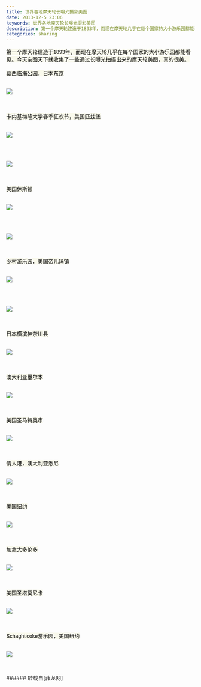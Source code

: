 ```yaml
---
title: 世界各地摩天轮长曝光摄影美图
date: 2013-12-5 23:06
keywords: 世界各地摩天轮长曝光摄影美图
description: 第一个摩天轮建造于1893年，而现在摩天轮几乎在每个国家的大小游乐园都能看见。今天杂图天下就收集了一些通过长曝光拍摄出来的摩天轮美图，真的很美。葛西临海公园，日本东京 卡内基梅隆大学春季狂欢节，美国匹兹堡  美国休斯顿  乡村游乐园，美国帝儿玛镇  日本横滨神奈川县 澳大利亚墨尔本 美国圣马特奥市 情人港，澳大利亚悉尼 美国纽约 加拿大多伦多 美国圣塔莫尼卡 Schaghticoke游乐园，美国纽约 
categories: sharing
---
```

<td class="t_f" id="postmessage_81733">

<font color="#000"><font style="background-color:rgb(249, 249, 236)"><font face="Arial">第一个摩天轮建造于1893年，而现在摩天轮几乎在每个国家的大小游乐园都能看见。今天杂图天下就收集了一些通过长曝光拍摄出来的摩天轮美图，真的很美。</font></font></font><br/>
<br/>
<font color="#000"><font style="background-color:rgb(249, 249, 236)"><font face="Arial">葛西临海公园，日本东京</font></font></font><br/>
<br/>

<img aid="33369" data-cf-modified-a76bd61554ef6f0e283556e5-="" file="data/attachment/forum/201312/05/230521nhzfqt2zfyyu2j2j.jpg.thumb.jpg" id="aimg_33369" inpost="1" onclick="" onmouseover="" src="http://www.flw.ph/data/attachment/forum/201312/05/230521nhzfqt2zfyyu2j2j.jpg" style="cursor:pointer" zoomfile="data/attachment/forum/201312/05/230521nhzfqt2zfyyu2j2j.jpg"/>


<font color="#000"><font style="background-color:rgb(249, 249, 236)"><font face="Arial"> </font></font></font><br/>
<br/>
<font color="#000"><font style="background-color:rgb(249, 249, 236)"><font face="Arial">卡内基梅隆大学春季狂欢节，美国匹兹堡</font></font></font><br/>
<br/>

<img aid="33370" data-cf-modified-a76bd61554ef6f0e283556e5-="" file="data/attachment/forum/201312/05/230521nlkwv3xxu3fvkm3v.jpg.thumb.jpg" id="aimg_33370" inpost="1" onclick="" onmouseover="" src="http://www.flw.ph/data/attachment/forum/201312/05/230521nlkwv3xxu3fvkm3v.jpg" style="cursor:pointer" zoomfile="data/attachment/forum/201312/05/230521nlkwv3xxu3fvkm3v.jpg"/>


<font color="#000"><font style="background-color:rgb(249, 249, 236)"><font face="Arial"> </font></font></font><br/>
<br/>

<img aid="33371" data-cf-modified-a76bd61554ef6f0e283556e5-="" file="data/attachment/forum/201312/05/230522gzofz0b5oo8653tq.jpg.thumb.jpg" id="aimg_33371" inpost="1" onclick="" onmouseover="" src="http://www.flw.ph/data/attachment/forum/201312/05/230522gzofz0b5oo8653tq.jpg" style="cursor:pointer" zoomfile="data/attachment/forum/201312/05/230522gzofz0b5oo8653tq.jpg"/>


<font color="#000"><font style="background-color:rgb(249, 249, 236)"><font face="Arial"> </font></font></font><br/>
<br/>
<font color="#000"><font style="background-color:rgb(249, 249, 236)"><font face="Arial">美国休斯顿</font></font></font><br/>
<br/>

<img aid="33372" data-cf-modified-a76bd61554ef6f0e283556e5-="" file="data/attachment/forum/201312/05/230523hqv6q6v400bbldq1.jpg.thumb.jpg" id="aimg_33372" inpost="1" onclick="" onmouseover="" src="http://www.flw.ph/data/attachment/forum/201312/05/230523hqv6q6v400bbldq1.jpg" style="cursor:pointer" zoomfile="data/attachment/forum/201312/05/230523hqv6q6v400bbldq1.jpg"/>


<font color="#000"><font style="background-color:rgb(249, 249, 236)"><font face="Arial"> </font></font></font><br/>
<br/>

<img aid="33373" data-cf-modified-a76bd61554ef6f0e283556e5-="" file="data/attachment/forum/201312/05/230524pvcnucekuh7nc6cd.jpg.thumb.jpg" id="aimg_33373" inpost="1" onclick="" onmouseover="" src="http://www.flw.ph/data/attachment/forum/201312/05/230524pvcnucekuh7nc6cd.jpg" style="cursor:pointer" zoomfile="data/attachment/forum/201312/05/230524pvcnucekuh7nc6cd.jpg"/>


<font color="#000"><font style="background-color:rgb(249, 249, 236)"><font face="Arial"> </font></font></font><br/>
<br/>
<font color="#000"><font style="background-color:rgb(249, 249, 236)"><font face="Arial">乡村游乐园，美国帝儿玛镇</font></font></font><br/>
<br/>

<img aid="33374" data-cf-modified-a76bd61554ef6f0e283556e5-="" file="data/attachment/forum/201312/05/230524wmdd5qjanin0iu22.jpg.thumb.jpg" id="aimg_33374" inpost="1" onclick="" onmouseover="" src="http://www.flw.ph/data/attachment/forum/201312/05/230524wmdd5qjanin0iu22.jpg" style="cursor:pointer" zoomfile="data/attachment/forum/201312/05/230524wmdd5qjanin0iu22.jpg"/>


<font color="#000"><font style="background-color:rgb(249, 249, 236)"><font face="Arial"> </font></font></font><br/>
<br/>

<img aid="33375" data-cf-modified-a76bd61554ef6f0e283556e5-="" file="data/attachment/forum/201312/05/230525x8lgle3jljs308lc.jpg.thumb.jpg" id="aimg_33375" inpost="1" onclick="" onmouseover="" src="http://www.flw.ph/data/attachment/forum/201312/05/230525x8lgle3jljs308lc.jpg" style="cursor:pointer" zoomfile="data/attachment/forum/201312/05/230525x8lgle3jljs308lc.jpg"/>


<font color="#000"><font style="background-color:rgb(249, 249, 236)"><font face="Arial"> </font></font></font><br/>
<br/>
<font color="#000"><font style="background-color:rgb(249, 249, 236)"><font face="Arial">日本横滨神奈川县</font></font></font><br/>
<br/>

<img aid="33376" data-cf-modified-a76bd61554ef6f0e283556e5-="" file="data/attachment/forum/201312/05/230526mt3kmmsnk7t44gkm.jpg.thumb.jpg" id="aimg_33376" inpost="1" onclick="" onmouseover="" src="http://www.flw.ph/data/attachment/forum/201312/05/230526mt3kmmsnk7t44gkm.jpg" style="cursor:pointer" zoomfile="data/attachment/forum/201312/05/230526mt3kmmsnk7t44gkm.jpg"/>


<font color="#000"><font style="background-color:rgb(249, 249, 236)"><font face="Arial"> </font></font></font><br/>
<br/>
<font color="#000"><font style="background-color:rgb(249, 249, 236)"><font face="Arial">澳大利亚墨尔本</font></font></font><br/>
<br/>

<img aid="33377" data-cf-modified-a76bd61554ef6f0e283556e5-="" file="data/attachment/forum/201312/05/230526loqqvohqox8qvp7y.jpg.thumb.jpg" id="aimg_33377" inpost="1" onclick="" onmouseover="" src="http://www.flw.ph/data/attachment/forum/201312/05/230526loqqvohqox8qvp7y.jpg" style="cursor:pointer" zoomfile="data/attachment/forum/201312/05/230526loqqvohqox8qvp7y.jpg"/>


<font color="#000"><font style="background-color:rgb(249, 249, 236)"><font face="Arial"> </font></font></font><br/>
<br/>
<font color="#000"><font style="background-color:rgb(249, 249, 236)"><font face="Arial">美国圣马特奥市</font></font></font><br/>
<br/>

<img aid="33378" data-cf-modified-a76bd61554ef6f0e283556e5-="" file="data/attachment/forum/201312/05/230527a2ii2vpmzoqdqvvz.jpg.thumb.jpg" id="aimg_33378" inpost="1" onclick="" onmouseover="" src="http://www.flw.ph/data/attachment/forum/201312/05/230527a2ii2vpmzoqdqvvz.jpg" style="cursor:pointer" zoomfile="data/attachment/forum/201312/05/230527a2ii2vpmzoqdqvvz.jpg"/>


<font color="#000"><font style="background-color:rgb(249, 249, 236)"><font face="Arial"> </font></font></font><br/>
<br/>
<font color="#000"><font style="background-color:rgb(249, 249, 236)"><font face="Arial">情人港，澳大利亚悉尼</font></font></font><br/>
<br/>

<img aid="33379" data-cf-modified-a76bd61554ef6f0e283556e5-="" file="data/attachment/forum/201312/05/230528b3r6qrb0q4m63quq.jpg.thumb.jpg" id="aimg_33379" inpost="1" onclick="" onmouseover="" src="http://www.flw.ph/data/attachment/forum/201312/05/230528b3r6qrb0q4m63quq.jpg" style="cursor:pointer" zoomfile="data/attachment/forum/201312/05/230528b3r6qrb0q4m63quq.jpg"/>


<font color="#000"><font style="background-color:rgb(249, 249, 236)"><font face="Arial"> </font></font></font><br/>
<br/>
<font color="#000"><font style="background-color:rgb(249, 249, 236)"><font face="Arial">美国纽约</font></font></font><br/>
<br/>

<img aid="33380" data-cf-modified-a76bd61554ef6f0e283556e5-="" file="data/attachment/forum/201312/05/230528rahuz5fo5lvup9lw.jpg.thumb.jpg" id="aimg_33380" inpost="1" onclick="" onmouseover="" src="http://www.flw.ph/data/attachment/forum/201312/05/230528rahuz5fo5lvup9lw.jpg" style="cursor:pointer" zoomfile="data/attachment/forum/201312/05/230528rahuz5fo5lvup9lw.jpg"/>


<font color="#000"><font style="background-color:rgb(249, 249, 236)"><font face="Arial"> </font></font></font><br/>
<br/>
<font color="#000"><font style="background-color:rgb(249, 249, 236)"><font face="Arial">加拿大多伦多</font></font></font><br/>
<br/>

<img aid="33381" data-cf-modified-a76bd61554ef6f0e283556e5-="" file="data/attachment/forum/201312/05/230529nnjpsfxxh5jdpgj2.jpg.thumb.jpg" id="aimg_33381" inpost="1" onclick="" onmouseover="" src="http://www.flw.ph/data/attachment/forum/201312/05/230529nnjpsfxxh5jdpgj2.jpg" style="cursor:pointer" zoomfile="data/attachment/forum/201312/05/230529nnjpsfxxh5jdpgj2.jpg"/>


<font color="#000"><font style="background-color:rgb(249, 249, 236)"><font face="Arial"> </font></font></font><br/>
<br/>
<font color="#000"><font style="background-color:rgb(249, 249, 236)"><font face="Arial">美国圣塔莫尼卡</font></font></font><br/>
<br/>

<img aid="33382" data-cf-modified-a76bd61554ef6f0e283556e5-="" file="data/attachment/forum/201312/05/230530l9ylvh003av6avvz.jpg.thumb.jpg" id="aimg_33382" inpost="1" onclick="" onmouseover="" src="http://www.flw.ph/data/attachment/forum/201312/05/230530l9ylvh003av6avvz.jpg" style="cursor:pointer" zoomfile="data/attachment/forum/201312/05/230530l9ylvh003av6avvz.jpg"/>


<font color="#000"><font style="background-color:rgb(249, 249, 236)"><font face="Arial"> </font></font></font><br/>
<br/>
<font color="#000"><font style="background-color:rgb(249, 249, 236)"><font face="Arial">Schaghticoke游乐园，美国纽约</font></font></font><br/>
<br/>

<img aid="33383" data-cf-modified-a76bd61554ef6f0e283556e5-="" file="data/attachment/forum/201312/05/230531o5nf3j639vsc196y.jpg.thumb.jpg" id="aimg_33383" inpost="1" onclick="" onmouseover="" src="http://www.flw.ph/data/attachment/forum/201312/05/230531o5nf3j639vsc196y.jpg" style="cursor:pointer" zoomfile="data/attachment/forum/201312/05/230531o5nf3j639vsc196y.jpg"/>


<font color="#000"><font style="background-color:rgb(249, 249, 236)"><font face="Arial"> </font></font></font><br/>
</td>
###### 转载自[菲龙网]